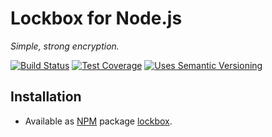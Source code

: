 # Lockbox for Node.js

*Simple, strong encryption.*

[![Build Status]][Latest build]
[![Test Coverage]][Test coverage report]
[![Uses Semantic Versioning]][SemVer]

## Installation

* Available as [NPM] package [lockbox].

<!-- References -->

[Build Status]: https://api.travis-ci.org/eloquent/lockbox-nodejs.png?branch=master
[NPM]: https://npmjs.org/
[lockbox]: https://npmjs.org/package/lockbox
[Latest build]: https://travis-ci.org/eloquent/lockbox-nodejs
[SemVer]: http://semver.org/
[Test coverage report]: https://coveralls.io/r/eloquent/lockbox-nodejs
[Test Coverage]: https://coveralls.io/repos/eloquent/lockbox-nodejs/badge.png?branch=master
[Uses Semantic Versioning]: http://b.repl.ca/v1/semver-yes-brightgreen.png
